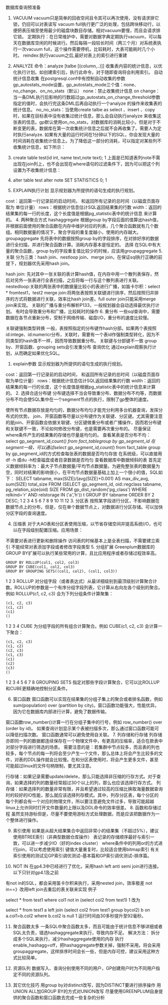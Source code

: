 数据库查询预准备
1. VACUUM
vacuum只是简单的回收空间且令其可以再次使用，没有请求排它锁，仍旧可以对表读写
vacuum full执行更广泛的处理，包括跨块移动行，以便把表压缩至使用最少的磁盘块数目存储。相对vacuum要慢，而且会请求排它锁。
定期执行：在日常维护中，需要对数据字典定期执行vacuum，可以每天在数据库空闲的时候进行。然后每隔一段较长时间（两三个月）对系统表执行一次vacuum full，这个操作需要停机，比较耗时，大表可能耗时几个小时。
reindex:执行vacuum之后,最好对表上的索引进行重建
2. ANALYZE
命令：analyze [talbe [(column,..)]]
收集表内容的统计信息，以优化执行计划。如创建索引后，执行此命令，对于随即查询将会利用索引。
自动统计信息收集
在postgresql.conf中有控制自动收集的参数gp_autostats_mode设置，gp_autostats_mode三个值：none、no_change、on_no_stats（默认）
none：禁止收集统计信息
on change：当一条DML执行后影响的行数超过gp_autostats_on_change_threshold参数指定的值时，会执行完这条DML后再自动执行一个analyze 的操作来收集表的统计信息。
no_no_stats：当使用create talbe as select 、insert 、copy时，如果在目标表中没有收集过统计信息，那么会自动执行analyze 来收集这张表的信息。gp默认使用on_no_stats，对数据库的消耗比较小，但是对于不断变更的表，数据库在第一次收集统计信息之后就不会再收集了。需要人为定时执行analyze.
如果有大量的运行时间在1分钟以下的SQL，你会发现大量的时间消耗在收集统计信息上。为了降低这一部分的消耗，可以指定对某些列不收集统计信息，如下所示：

1. create table test(id int, name text,note text);
1
上面是已知道表列note不需出现在join列上，也不会出现在where语句的过滤条件下，因为可以把这个列设置为不收集统计信息：

1. alter table test alter note SET STATISTICS 0;
1
3. EXPLAIN执行计划
显示规划器为所提供的语句生成的执行规划。

cost：返回第一行记录前的启动时间， 和返回所有记录的总时间（以磁盘页面存取为
单位计量）
rows：根据统计信息估计SQL返回结果集的行数
width：返回的结果集的每一行的长度，这个长度值是根据pg_statistic表中的统计信息
来计算的。
4. 两种聚合方式
hashaggregate
根据group by字段后面的值算出hash值，并根据前面使用的聚合函数在内存中维护对应的列表，几个聚合函数就有几个数组。相同数据量的情况下，聚合字段的重复度越小，使用的内存越大。
groupaggregate
先将表中的数据按照group by的字段排序，在对排好序的数据进行全扫描，并进行聚合函数计算。消耗内存基本是恒定的。
选择
在SQL中有大量的聚合函数，group by的字段重复值比较少的时候，应该用groupaggregate
5. 关联
分为三类：hash join、nestloop join、merge join，在保证sql执行正确的前提下，规划器优先采用hash join。

hash join: 先对其中一张关联的表计算hash值，在内存中用一个散列表保存，然后对另外一张表进行全表扫描，之后将每一行与这个散列表进行关联。
nestedloop:关联的两张表中的数据量比较小的表进行广播，如笛卡尔积：select * fromtest1，test2
merge join:将两张表按照关联键进行排序，然后按照归并排序的方式将数据进行关联，效率比hash join差。full outer join只能采用merge join来实现。
关联的广播与重分布解析P133，一般规划器会自动选择最优执行计划。
有时会导致重分布和广播，比较耗时的操作
6. 重分布
一些sql查询中，需要数据在各节点重新分布，受制于网络传输、磁盘I/O，重分布的速度比较慢。

关联键强制类型转换
一般，表按照指定的分布键作hash分部。如果两个表按照id:intege、id:numericr分布，关联时，需要有一个表id作强制类型转化，因为不同类型的hash值不一样，因而导致数据重分布。
关联键与分部键不一致
group by、开窗函数、grouping sets会引发重分布
查询优化
通过explain观察执行计划，从而确定如果优化SQL。

1. explain参数
显示规划器为所提供的语句生成的执行规划。

cost：返回第一行记录前的启动时间， 和返回所有记录的总时间（以磁盘页面存取为单位计量）
rows：根据统计信息估计SQL返回结果集的行数
width：返回的结果集的每一行的长度，这个长度值是根据pg_statistic表中的统计信息来计算的。
2. 选择合适分布键
分布键选择不当会导致重分布、数据分布不均等，而数据分布不均会使SQL集中在一个segment节点的执行，限制了gp整体的速度。

使所有节点数据存放是均匀的，数据分布均匀才能充分利用多台机器查询，发挥分布式的优势。
join、开窗函数等尽量以分布键作为关联键、分区键。尤其需要注意的是join、开窗函数会依据关联键、分区键做重分布或者广播操作，因而若分布键和关联键不一致，不论如何修改分布键，也是需要再次重分布的。
尽量保证where条件产生的结果集的存储也尽量是均匀的。
查看某表是否分布不均： select gp_segment_id,count(*) from fact_tablegroup by gp_segment_id
在segment一级，可以通过select gp_segment_id,count(*) from fact_table group by gp_segment_id的方式检查每张表的数据是否均匀存放
在系统级，可以直接用df -h 或du -h检查磁盘或者目录数据是否均匀
查看数据库中数据倾斜的表
首先定义数据倾斜率为：最大子节点数据量/平均节点数据量。为避免整张表的数据量为空，同时对结果的影响很小，在平均节点数据量基础上加上一个很小的值，SQL如下：
SELECT tabname,
max(SIZE)/(avg(SIZE)+0.001) AS max_div_avg,
sum(SIZE) total_size
FROM
(SELECT gp_segment_id,
oid::regclass tabname,
pg_relation_size(oid) SIZE
FROM gp_dist_random('pg_class')
WHERE relkind='r'
AND relstorage IN ('a','h')) t
GROUP BY tabname
ORDER BY 2 DESC;
1
2
3
4
5
6
7
8
9
10
11
12
3. 分区表
按照某字段进行分区，不影响数据在数据节点上的分布，但是，仅在单个数据节点上，对数据进行分区存储。可以加快分区字段的查询速度。

4. 压缩表
对于大AO表和分区表使用压缩，以节省存储空间并提高系统I/O，也可以在字段级别配置压缩。应用场景：

不需要对表进行更新和删除操作
访问表的时候基本上是全表扫描，不需要建立索引
不能经常对表添加字段或者修改字段类型
5. 分组扩展
Greenplum数据库的GROUP BY扩展可以执行某些常用的计算，且比应用程序或者存储过程效率高。

    GROUP BY ROLLUP(col1, col2, col3)
    GROUP BY CUBE(col1, col2, col3)
    GROUP BY GROUPING SETS((col1, col2), (col1, col3))
1
2
3
ROLLUP 对分组字段（或者表达式）从最详细级别到最顶级别计算聚合计数。ROLLUP的参数是一个有序分组字段列表，它计算从右向左各个级别的聚合。例如 ROLLUP(c1, c2, c3) 会为下列分组条件计算聚集：

    (c1, c2, c3)
    (c1, c2)
    (c1)
    ()
1
2
3
4
CUBE 为分组字段的所有组合计算聚合。例如 CUBE(c1, c2, c3) 会计算一下聚合：

    (c1, c2, c3)
    (c1, c2)
    (c2, c3)
    (c1, c3)
    (c1)
    (c2)
    (c3)
    ()
1
2
3
4
5
6
7
8
GROUPING SETS 指定对那些字段计算聚合，它可以比ROLLUP和CUBE更精确地控制分区条件。

6. 窗口函数
窗口函数可以实现在结果集的分组子集上的聚合或者排名函数，例如 sum(population) over (partition by city)。窗口函数功能强大，性能优异。因为它在数据库内部进行计算，避免了数据传输。

窗口函数row_number()计算一行在分组子集中的行号，例如 row_number() over (order by id)。
如果查询计划显示某个表被扫描多次，那么通过窗口函数可能可以降低扫描次数。
窗口函数通常可以避免使用自关联。
7. 列存储和行存储
列存储亦即同一列的数据都连续保存在一个物理文件中，有更高的压缩率，适合在款表中对部分字段进行筛选的场景。
需要注意的是：若集群中节点较多，而且表的列也较多，每个节点的每一列将会至少产生一个文件，那么总体上将会产生比较多的文件，对表的DDL操作就会比较慢。在和分区表使用时，将会产生更多文件，甚至可能超过linux的文件句柄限制，要尤其注意。

行存储：如果记录需要update/delete，那么只能选择非压缩的行存方式。对于查询，如果选择的列的数量经常超过30个以上的列，那么也应该选择行存方式。
列存储：如果选择列的数量非常有限，并且希望通过较高的压缩比换取海量数据查询时的较好的IO性能，那么就应该选择列存模式。其中，列存分区表，每个分区的每个列都会有一个对应的物理文件，所以要注意避免文件过多，导致可能超越linux上允许同时打开文件数量的上限以及DDL命令的效率很差。
8. 函数和存储过程
虽然支持游标但是，尽量不要使用游标方式处理数据，而是应该把数据作为一个整体进行操作。

9. 索引使用
如果是从超大结果集合中返回非常小的结果集（不超过5%），建议使用BTREE索引（非典型数据仓库操作）
表记录的存储顺序最好与索引一致，可以进一步减少IO（好的index cluster）
where条件中的列用or的方式进行join，可以考虑使用索引
键值大量重复时，比较适合使用bitmap索引
有关索引使用的测试见GP索引调优测试–基本篇和GP索引调优测试–排序篇。

10. NOT IN
在gp4.3中已经进行了优化，采用hash left anti semi join进行连接。
以下只针对gp4.1及之前

有not in的SQL，都会采用笛卡尔积来执行，采用nested join，效率极差
not in==》改用left join去重后的表关联来实现
例子

 select * from test1 where col1 not in (select col2 from test1)
1
改为

 select * from test1 a left join (select col2 from test1 group bycol2) b on a.col1=b.col2 where b.col2 is null
1
运行时间由30多秒提升至92毫秒。

11. 聚合函数太多
一条SQL中聚合函数太多，而且可能由于统计信息不够详细或者SQL太负责，错选hashaggregate来执行，导致内存不足。
解决方法：
拆分成多个SQL来执行，减少hashaggregate使用的内存
执行enable_hashagg=off，把hashaggregate参数关掉，强制不采用。将会采用groupaggregate，这样排序时间会长一些，但是内存可控，建议采用这种方式比较简单。
12. 资源队列
数据写入、查询分别使用不同的用户，GP创建用户时为不同用户指定不同的资源队列。

13. 其它优化技巧
用group by对distinct改写，因为DISTINCT要进行排序操作
用UNION ALL加GROUP BY的方式对UNION改写
尽量使用GREENPLUM自身提供的聚合函数和窗口函数去完成一些复杂的分析
